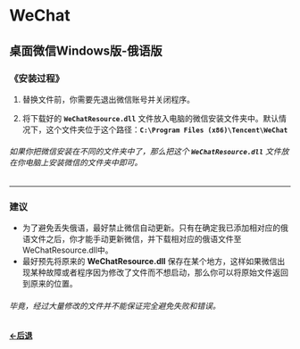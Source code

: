 # WeChat
桌面微信Windows版-俄语版
----

### 《安装过程》
1. 替换文件前，你需要先退出微信账号并关闭程序。

2. 将下载好的 **`WeChatResource.dll`** 文件放入电脑的微信安装文件夹中。默认情况下，这个文件夹位于这个路径：**`C:\Program Files (x86)\Tencent\WeChat`**

###### 如果你把微信安装在不同的文件夹中了，那么把这个 **`WeChatResource.dll`** 文件放在你电脑上安装微信的文件夹中即可。

----

### 建议
- 为了避免丢失俄语，最好禁止微信自动更新。只有在确定我已添加相对应的俄语文件之后，你才能手动更新微信，并下载相对应的俄语文件至WeChatResource.dll中。
- 最好预先将原来的 **WeChatResource.dll** 保存在某个地方，这样如果微信出现某种故障或者程序因为修改了文件而不想启动，那么你可以将原始文件返回到原来的位置。

###### 毕竟，经过大量修改的文件并不能保证完全避免失败和错误。

#### [←后退](https://github.com/Li-Heping/WeChat/blob/main/WeChat%20for%20Windows/README.md)
